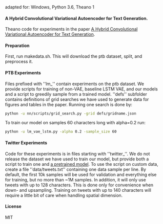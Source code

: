 adapted for: Windows, Python 3.6, Theano 1

####  A Hybrid Convolutional Variational Autoencoder for Text Generation.

Theano code for experiments in the paper [A Hybrid Convolutional Variational Autoencoder for Text Generation](https://arxiv.org/abs/1702.02390).

#### Preparation

First, run makedata.sh. This will download the ptb dataset, split, and preprocess it.

#### PTB Experiments

Files prefixed with ''lm_'' contain experiments on the ptb dataset. We provide scripts for training of non-VAE, baseline LSTM VAE, and our models and a script to greedily sample from a trained model. ''defs'' subfolder contains definitions of grid searches we have used to generate data for figures and tables in the paper. Running one search is done by:
```bash
python -u nn/scripts/grid_search.py -grid defs/gridname.json
```
To train our model on samples 60 characters long with alpha=0.2 run:
```bash
python -u lm_vae_lstm.py -alpha 0.2 -sample_size 60
```

#### Twitter Experiments

Code for these experiments is in files starting with ''twitter_''. We do not release the dataset we have used to train our model, but provide both a script to train one and [a pretrained model](https://www.dropbox.com/s/lv20o4gbkwvy097/pretrained.tar?dl=1). To use the script on custom data, create a file ''data/tweets.txt'' containing one data sample per line. By default, the first 10k samples will be used for validation and everything else for training, but no more than ~1M samples. In addition, it will only use tweets with up to 128 characters. This is done only for convenience when down- and upsampling. Training on tweets with up to 140 characters will require a little bit of care when handling spatial dimension.

#### License

MIT
